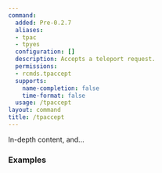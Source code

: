 ```yaml
---
command:
  added: Pre-0.2.7
  aliases:
  - tpac
  - tpyes
  configuration: []
  description: Accepts a teleport request.
  permissions:
  - rcmds.tpaccept
  supports:
    name-completion: false
    time-format: false
  usage: /tpaccept
layout: command
title: /tpaccept
---
```


In-depth content, and...

### Examples



